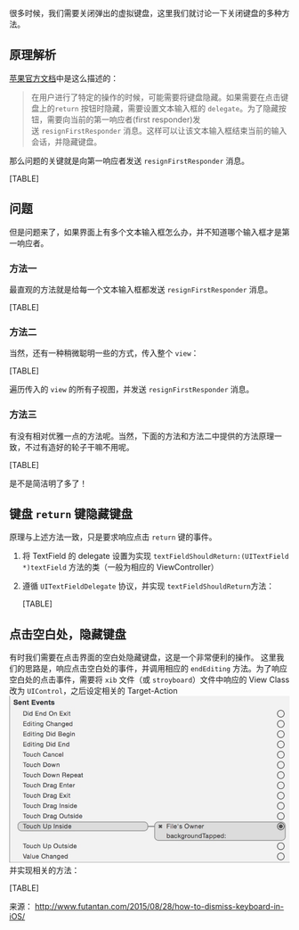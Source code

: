 很多时候，我们需要关闭弹出的虚拟键盘，这里我们就讨论一下关闭键盘的多种方法。

[]()
[](http://www.futantan.com/2015/08/28/how-to-dismiss-keyboard-in-iOS/#原理解析 "原理解析")原理解析
--------------------------------------------------------------------------------------------------

[苹果官方文档](https://developer.apple.com/library/ios/documentation/UIKit/Reference/UITextField_Class/index.html)中是这么描述的：

> 在用户进行了特定的操作的时候，可能需要将键盘隐藏。如果需要在点击键盘上的`return` 按钮时隐藏，需要设置文本输入框的 `delegate`。为了隐藏按钮，需要向当前的第一响应者(first responder)发送 `resignFirstResponder` 消息。这样可以让该文本输入框结束当前的输入会话，并隐藏键盘。

那么问题的关键就是向第一响应者发送 `resignFirstResponder` 消息。

[TABLE]

[](http://www.futantan.com/2015/08/28/how-to-dismiss-keyboard-in-iOS/#问题 "问题")问题
--------------------------------------------------------------------------------------

但是问题来了，如果界面上有多个文本输入框怎么办，并不知道哪个输入框才是第一响应者。

### [](http://www.futantan.com/2015/08/28/how-to-dismiss-keyboard-in-iOS/#方法一 "方法一")方法一

最直观的方法就是给每一个文本输入框都发送 `resignFirstResponder` 消息。

[TABLE]

### [](http://www.futantan.com/2015/08/28/how-to-dismiss-keyboard-in-iOS/#方法二 "方法二")方法二

当然，还有一种稍微聪明一些的方式，传入整个 `view`：

[TABLE]

遍历传入的 `view` 的所有子视图，并发送 `resignFirstResponder` 消息。

### [](http://www.futantan.com/2015/08/28/how-to-dismiss-keyboard-in-iOS/#方法三 "方法三")方法三

有没有相对优雅一点的方法呢。当然，下面的方法和方法二中提供的方法原理一致，不过有造好的轮子干嘛不用呢。

[TABLE]

是不是简洁明了多了！

[](http://www.futantan.com/2015/08/28/how-to-dismiss-keyboard-in-iOS/#键盘-return-键隐藏键盘 "键盘 return 键隐藏键盘")键盘 `return` 键隐藏键盘
----------------------------------------------------------------------------------------------------------------------------------------------

原理与上述方法一致，只是要求响应点击 `return` 键的事件。

1.  将 TextField 的 delegate 设置为实现 `textFieldShouldReturn:(UITextField *)textField` 方法的类（一般为相应的 ViewController）
2.  遵循 `UITextFieldDelegate` 协议，并实现 `textFieldShouldReturn`方法：

    [TABLE]

[](http://www.futantan.com/2015/08/28/how-to-dismiss-keyboard-in-iOS/#点击空白处，隐藏键盘 "点击空白处，隐藏键盘")点击空白处，隐藏键盘
--------------------------------------------------------------------------------------------------------------------------------------

有时我们需要在点击界面的空白处隐藏键盘，这是一个非常便利的操作。
这里我们的思路是，响应点击空白处的事件，并调用相应的 `endEditing` 方法。为了响应空白处的点击事件，需要将 `xib` 文件（或 `stroyboard`）文件中响应的 View Class 改为 `UIControl`，之后设定相关的 Target-Action
[![](iOS%20关闭键盘的多种姿势_files/0.9974319776520133.png)](http://www.futantan.com/media/14407356188460.jpg)
并实现相关的方法：

[TABLE]

来源： <http://www.futantan.com/2015/08/28/how-to-dismiss-keyboard-in-iOS/>


